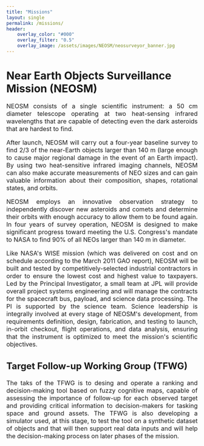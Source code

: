```yaml
---
title: "Missions"
layout: single
permalink: /missions/
header:
    overlay_color: "#000"
    overlay_filter: "0.5"
    overlay_image: /assets/images/NEOSM/neosurveyor_banner.jpg
---
```


# Near Earth Objects Surveillance Mission (NEOSM)

<font size="3">

<div style="text-align: justify;">
NEOSM consists of a single scientific instrument: a 50 cm diameter telescope operating at two heat-sensing infrared wavelengths that are capable of detecting even the dark asteroids that are hardest to find. 

After launch, NEOSM will carry out a four-year baseline survey to find 2/3 of the near-Earth objects larger than 140 m (large enough to cause major regional damage in the event of an Earth impact).  By using two heat-sensitive infrared imaging channels, NEOSM can also make accurate measurements of NEO sizes and can gain valuable information about their composition, shapes, rotational states, and orbits. 

NEOSM employs an innovative observation strategy to independently discover new asteroids and comets and determine their orbits with enough accuracy to allow them to be found again.  In four years of survey operation, NEOSM is designed to make significant progress toward meeting the U.S. Congress's mandate to NASA to find 90% of all NEOs larger than 140 m in diameter. 

Like NASA's WISE mission (which was delivered on cost and on schedule according to the March 2011 GAO report), NEOSM will be built and tested by competitively-selected industrial contractors in order to ensure the lowest cost and highest value to taxpayers.  Led by the Principal Investigator, a small team at JPL will provide overall project systems engineering and will manage the contracts for the spacecraft bus, payload, and science data processing.  The PI is supported by the science team. Science leadership is integrally involved at every stage of NEOSM's development, from requirements definition, design, fabrication, and testing to launch, in-orbit checkout, flight operations, and data analysis, ensuring that the instrument is optimized to meet the mission's scientific objectives. </div>

## Target Follow-up Working Group (TFWG)

<div style="text-align: justify;">
The taks of the TFWG is to desing and operate a ranking and decision-making tool based on fuzzy cognitive maps, capable of assessing the importance of follow-up for each observed target and providing critical information to decision-makers for tasking space and ground assets. The TFWG is also developing a simulator used, at this stage, to test the tool on a synthetic dataset of objects and that will then support real data inputs and will help the decision-making process on later phases of the mission. </div>

</font>
